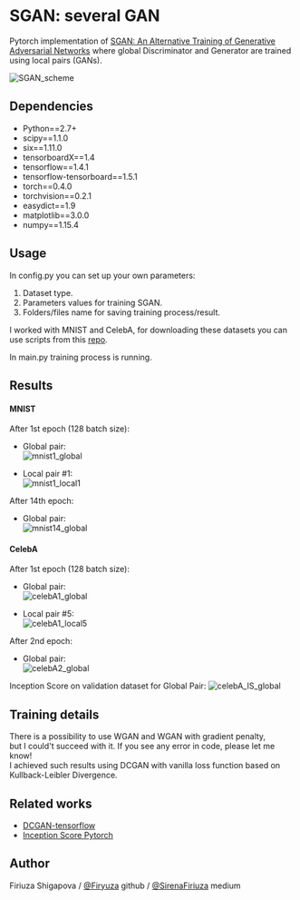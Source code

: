 # SGAN: several GAN

Pytorch implementation of [SGAN: An Alternative Training of Generative Adversarial Networks](http://openaccess.thecvf.com/content_cvpr_2018/papers/Chavdarova_SGAN_An_Alternative_CVPR_2018_paper.pdf) where global Discriminator and Generator are trained using local pairs (GANs).

![SGAN_scheme](data/results/SGAN_scheme.png)

## Dependencies

- Python==2.7+
- scipy==1.1.0
- six==1.11.0
- tensorboardX==1.4
- tensorflow==1.4.1
- tensorflow-tensorboard==1.5.1
- torch==0.4.0
- torchvision==0.2.1
- easydict==1.9
- matplotlib==3.0.0
- numpy==1.15.4

## Usage

In config.py you can set up your own parameters: </br>
1. Dataset type.
2. Parameters values for training SGAN.
3. Folders/files name for saving training process/result.

I worked with MNIST and CelebA, for downloading these datasets you can use scripts from this [repo]().

In main.py training process is running.

## Results

#### MNIST

After 1st epoch (128 batch size):
 - Global pair:</br>
![mnist1_global](data/results/mnist/global_pair_epoch_0_batch_45.png)

- Local pair #1:</br>
![mnist1_local1](data/results/mnist/pair1_epoch_0_batch_45.png)

After 14th epoch:</br>
- Global pair:</br>
![mnist14_global](data/results/mnist/global_pair_epoch_14_batch_45.png)

#### CelebA
After 1st epoch (128 batch size):
 - Global pair:</br>
![celebA1_global](data/results/celebA/global_pair_epoch_0_batch_150.png)

- Local pair #5:</br>
![celebA1_local5](data/results/celebA/pair5_epoch_0_batch_150.png)

After 2nd epoch:</br>
- Global pair:</br>
![celebA2_global](data/results/celebA/global_pair_epoch_1_batch_150.png)

Inception Score on validation dataset for Global Pair:
![celebA_IS_global](data/results/celebA/InceptionScore_validation_global_pair.png)

## Training details

There is a possibility to use WGAN and WGAN with gradient penalty,</br>
but I could't succeed with it. If you see any error in code, please let me know!</br>
I achieved such results using DCGAN with vanilla loss function based on Kullback-Leibler Divergence.


## Related works

- [DCGAN-tensorflow](https://github.com/carpedm20/DCGAN-tensorflow)
- [Inception Score Pytorch](https://github.com/sbarratt/inception-score-pytorch)


## Author

Firiuza Shigapova / [@Firyuza](https://github.com/Firyuza) github / [@SirenaFiriuza](https://medium.com/@SirenaFiriuza) medium
